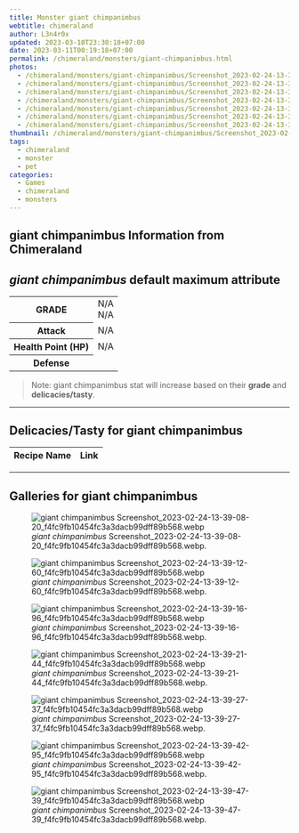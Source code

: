 ```yaml
---
title: Monster giant chimpanimbus
webtitle: chimeraland
author: L3n4r0x
updated: 2023-03-10T23:30:18+07:00
date: 2023-03-11T00:19:18+07:00
permalink: /chimeraland/monsters/giant-chimpanimbus.html
photos:
  - /chimeraland/monsters/giant-chimpanimbus/Screenshot_2023-02-24-13-39-08-20_f4fc9fb10454fc3a3dacb99dff89b568.webp
  - /chimeraland/monsters/giant-chimpanimbus/Screenshot_2023-02-24-13-39-12-60_f4fc9fb10454fc3a3dacb99dff89b568.webp
  - /chimeraland/monsters/giant-chimpanimbus/Screenshot_2023-02-24-13-39-16-96_f4fc9fb10454fc3a3dacb99dff89b568.webp
  - /chimeraland/monsters/giant-chimpanimbus/Screenshot_2023-02-24-13-39-21-44_f4fc9fb10454fc3a3dacb99dff89b568.webp
  - /chimeraland/monsters/giant-chimpanimbus/Screenshot_2023-02-24-13-39-27-37_f4fc9fb10454fc3a3dacb99dff89b568.webp
  - /chimeraland/monsters/giant-chimpanimbus/Screenshot_2023-02-24-13-39-42-95_f4fc9fb10454fc3a3dacb99dff89b568.webp
  - /chimeraland/monsters/giant-chimpanimbus/Screenshot_2023-02-24-13-39-47-39_f4fc9fb10454fc3a3dacb99dff89b568.webp
thumbnail: /chimeraland/monsters/giant-chimpanimbus/Screenshot_2023-02-24-13-39-08-20_f4fc9fb10454fc3a3dacb99dff89b568.webp
tags:
  - chimeraland
  - monster
  - pet
categories:
  - Games
  - chimeraland
  - monsters
---
```


<link
  rel="stylesheet"
  href="https://rawcdn.githack.com/dimaslanjaka/Web-Manajemen/870a349/css/bootstrap-5-3-0-alpha3-wrapper.css"
/>
<section id="bootstrap-wrapper">
  <div data-bs-theme="dark">
    <h2>giant chimpanimbus Information from Chimeraland</h2>
    <h2 id="attribute"><i>giant chimpanimbus</i> default maximum attribute</h2>
    <div class="row">
      <div class="col mb-2">
        <div class="card">
          <div class="card-body">
            <table>
              <tr>
                <th>GRADE</th>
                <td>N/A <br />N/A</td>
              </tr>
              <tr>
                <th>Attack</th>
                <td>N/A</td>
              </tr>
              <tr>
                <th>Health Point (HP)</th>
                <td>N/A</td>
              </tr>
              <tr>
                <th>Defense</th>
                <td></td>
              </tr>
            </table>
          </div>
        </div>
      </div>
    </div>
    <blockquote class="bd-callout bd-callout-warning">
      Note: giant chimpanimbus stat will increase based on their
      <b>grade</b> and <b>delicacies/tasty</b>.
    </blockquote>
    <hr />
    <h2 id="delicacies">Delicacies/Tasty for giant chimpanimbus</h2>
    <div class="card">
      <div class="card-body">
        <div class="table-responsive">
          <table class="table table-striped">
            <thead>
              <tr>
                <th>Recipe Name</th>
                <th>Link</th>
              </tr>
            </thead>
            <tbody></tbody>
          </table>
        </div>
      </div>
    </div>
    <hr />
    <div id="gallery">
      <h2>Galleries for giant chimpanimbus</h2>
      <div class="row">
        <div class="col-lg-6 col-12">
          <figure>
            <img
              src="https://www.webmanajemen.com/chimeraland/monsters/giant-chimpanimbus/Screenshot_2023-02-24-13-39-08-20_f4fc9fb10454fc3a3dacb99dff89b568.webp"
              alt="giant chimpanimbus Screenshot_2023-02-24-13-39-08-20_f4fc9fb10454fc3a3dacb99dff89b568.webp"
            />
            <figcaption style="word-wrap: break-word">
              <i>giant chimpanimbus</i>
              Screenshot_2023-02-24-13-39-08-20_f4fc9fb10454fc3a3dacb99dff89b568.webp.
            </figcaption>
          </figure>
        </div>
        <div class="col-lg-6 col-12">
          <figure>
            <img
              src="https://www.webmanajemen.com/chimeraland/monsters/giant-chimpanimbus/Screenshot_2023-02-24-13-39-12-60_f4fc9fb10454fc3a3dacb99dff89b568.webp"
              alt="giant chimpanimbus Screenshot_2023-02-24-13-39-12-60_f4fc9fb10454fc3a3dacb99dff89b568.webp"
            />
            <figcaption style="word-wrap: break-word">
              <i>giant chimpanimbus</i>
              Screenshot_2023-02-24-13-39-12-60_f4fc9fb10454fc3a3dacb99dff89b568.webp.
            </figcaption>
          </figure>
        </div>
        <div class="col-lg-6 col-12">
          <figure>
            <img
              src="https://www.webmanajemen.com/chimeraland/monsters/giant-chimpanimbus/Screenshot_2023-02-24-13-39-16-96_f4fc9fb10454fc3a3dacb99dff89b568.webp"
              alt="giant chimpanimbus Screenshot_2023-02-24-13-39-16-96_f4fc9fb10454fc3a3dacb99dff89b568.webp"
            />
            <figcaption style="word-wrap: break-word">
              <i>giant chimpanimbus</i>
              Screenshot_2023-02-24-13-39-16-96_f4fc9fb10454fc3a3dacb99dff89b568.webp.
            </figcaption>
          </figure>
        </div>
        <div class="col-lg-6 col-12">
          <figure>
            <img
              src="https://www.webmanajemen.com/chimeraland/monsters/giant-chimpanimbus/Screenshot_2023-02-24-13-39-21-44_f4fc9fb10454fc3a3dacb99dff89b568.webp"
              alt="giant chimpanimbus Screenshot_2023-02-24-13-39-21-44_f4fc9fb10454fc3a3dacb99dff89b568.webp"
            />
            <figcaption style="word-wrap: break-word">
              <i>giant chimpanimbus</i>
              Screenshot_2023-02-24-13-39-21-44_f4fc9fb10454fc3a3dacb99dff89b568.webp.
            </figcaption>
          </figure>
        </div>
        <div class="col-lg-6 col-12">
          <figure>
            <img
              src="https://www.webmanajemen.com/chimeraland/monsters/giant-chimpanimbus/Screenshot_2023-02-24-13-39-27-37_f4fc9fb10454fc3a3dacb99dff89b568.webp"
              alt="giant chimpanimbus Screenshot_2023-02-24-13-39-27-37_f4fc9fb10454fc3a3dacb99dff89b568.webp"
            />
            <figcaption style="word-wrap: break-word">
              <i>giant chimpanimbus</i>
              Screenshot_2023-02-24-13-39-27-37_f4fc9fb10454fc3a3dacb99dff89b568.webp.
            </figcaption>
          </figure>
        </div>
        <div class="col-lg-6 col-12">
          <figure>
            <img
              src="https://www.webmanajemen.com/chimeraland/monsters/giant-chimpanimbus/Screenshot_2023-02-24-13-39-42-95_f4fc9fb10454fc3a3dacb99dff89b568.webp"
              alt="giant chimpanimbus Screenshot_2023-02-24-13-39-42-95_f4fc9fb10454fc3a3dacb99dff89b568.webp"
            />
            <figcaption style="word-wrap: break-word">
              <i>giant chimpanimbus</i>
              Screenshot_2023-02-24-13-39-42-95_f4fc9fb10454fc3a3dacb99dff89b568.webp.
            </figcaption>
          </figure>
        </div>
        <div class="col-lg-6 col-12">
          <figure>
            <img
              src="https://www.webmanajemen.com/chimeraland/monsters/giant-chimpanimbus/Screenshot_2023-02-24-13-39-47-39_f4fc9fb10454fc3a3dacb99dff89b568.webp"
              alt="giant chimpanimbus Screenshot_2023-02-24-13-39-47-39_f4fc9fb10454fc3a3dacb99dff89b568.webp"
            />
            <figcaption style="word-wrap: break-word">
              <i>giant chimpanimbus</i>
              Screenshot_2023-02-24-13-39-47-39_f4fc9fb10454fc3a3dacb99dff89b568.webp.
            </figcaption>
          </figure>
        </div>
      </div>
    </div>
  </div>
</section>